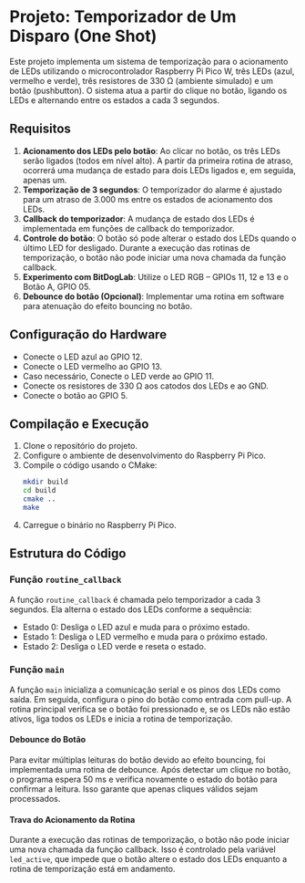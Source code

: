 # Projeto: Temporizador de Um Disparo (One Shot)

Este projeto implementa um sistema de temporização para o acionamento de LEDs utilizando o microcontrolador Raspberry Pi Pico W, três LEDs (azul, vermelho e verde), três resistores de 330 Ω (ambiente simulado) e um botão (pushbutton). O sistema atua a partir do clique no botão, ligando os LEDs e alternando entre os estados a cada 3 segundos.

## Requisitos

1. **Acionamento dos LEDs pelo botão**: Ao clicar no botão, os três LEDs serão ligados (todos em nível alto). A partir da primeira rotina de atraso, ocorrerá uma mudança de estado para dois LEDs ligados e, em seguida, apenas um.
2. **Temporização de 3 segundos**: O temporizador do alarme é ajustado para um atraso de 3.000 ms entre os estados de acionamento dos LEDs.
3. **Callback do temporizador**: A mudança de estado dos LEDs é implementada em funções de callback do temporizador.
4. **Controle do botão**: O botão só pode alterar o estado dos LEDs quando o último LED for desligado. Durante a execução das rotinas de temporização, o botão não pode iniciar uma nova chamada da função callback.
5. **Experimento com BitDogLab**: Utilize o LED RGB – GPIOs 11, 12 e 13 e o Botão A, GPIO 05.
6. **Debounce do botão (Opcional)**: Implementar uma rotina em software para atenuação do efeito bouncing no botão.

## Configuração do Hardware

- Conecte o LED azul ao GPIO 12.
- Conecte o LED vermelho ao GPIO 13.
- Caso necessário, Conecte o LED verde ao GPIO 11.
- Conecte os resistores de 330 Ω aos catodos dos LEDs e ao GND.
- Conecte o botão ao GPIO 5.

## Compilação e Execução

1. Clone o repositório do projeto.
2. Configure o ambiente de desenvolvimento do Raspberry Pi Pico.
3. Compile o código usando o CMake:
   ```sh
   mkdir build
   cd build
   cmake ..
   make
   ```
4. Carregue o binário no Raspberry Pi Pico.

## Estrutura do Código

### Função `routine_callback`

A função `routine_callback` é chamada pelo temporizador a cada 3 segundos. Ela alterna o estado dos LEDs conforme a sequência:

- Estado 0: Desliga o LED azul e muda para o próximo estado.
- Estado 1: Desliga o LED vermelho e muda para o próximo estado.
- Estado 2: Desliga o LED verde e reseta o estado.

### Função `main`

A função `main` inicializa a comunicação serial e os pinos dos LEDs como saída. Em seguida, configura o pino do botão como entrada com pull-up. A rotina principal verifica se o botão foi pressionado e, se os LEDs não estão ativos, liga todos os LEDs e inicia a rotina de temporização.

#### Debounce do Botão

Para evitar múltiplas leituras do botão devido ao efeito bouncing, foi implementada uma rotina de debounce. Após detectar um clique no botão, o programa espera 50 ms e verifica novamente o estado do botão para confirmar a leitura. Isso garante que apenas cliques válidos sejam processados.

#### Trava do Acionamento da Rotina

Durante a execução das rotinas de temporização, o botão não pode iniciar uma nova chamada da função callback. Isso é controlado pela variável `led_active`, que impede que o botão altere o estado dos LEDs enquanto a rotina de temporização está em andamento.